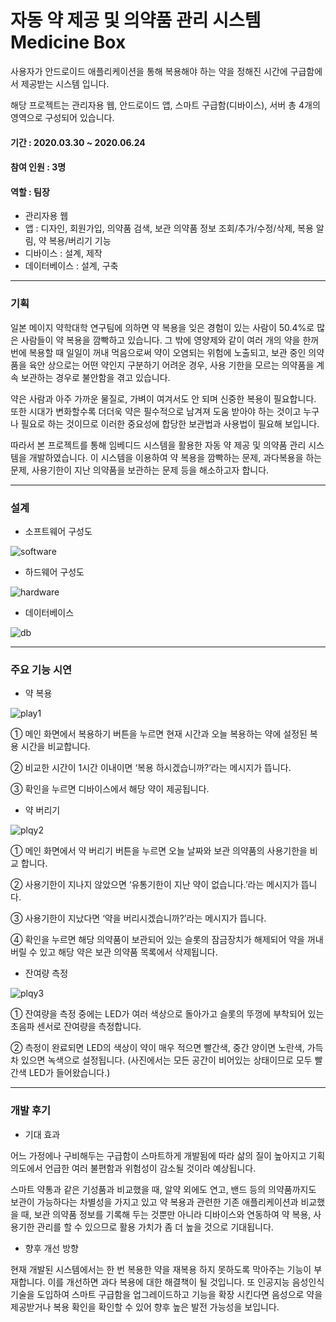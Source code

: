 # 자동 약 제공 및 의약품 관리 시스템 Medicine Box
사용자가 안드로이드 애플리케이션을 통해 복용해야 하는 약을 정해진 시간에 구급함에서 제공받는 시스템 입니다.

해당 프로젝트는 관리자용 웹, 안드로이드 앱, 스마트 구급함(디바이스), 서버 총 4개의 영역으로 구성되어 있습니다.

#### 기간 : 2020.03.30 ~ 2020.06.24
#### 참여 인원 : 3명
#### 역할 : 팀장
* 관리자용 웹
* 앱 : 디자인, 회원가입, 의약품 검색, 보관 의약품 정보 조회/추가/수정/삭제, 복용 알림, 약 복용/버리기 기능
* 디바이스 : 설계, 제작
* 데이터베이스 : 설계, 구축

---

### 기획

일본 메이지 약학대학 연구팀에 의하면 약 복용을 잊은 경험이 있는 사람이 50.4%로 많은 사람들이 약 복용을 깜빡하고 있습니다. 그 밖에 영양제와 같이 여러 개의 약을 한꺼번에 복용할 때 일일이 꺼내 먹음으로써 약이 오염되는 위험에 노출되고, 보관 중인 의약품을 육안 상으로는 어떤 약인지 구분하기 어려운 경우, 사용 기한을 모르는 의약품을 계속 보관하는 경우로 불안함을 겪고 있습니다.

약은 사람과 아주 가까운 물질로, 가벼이 여겨서도 안 되며 신중한 복용이 필요합니다. 또한 시대가 변화할수록 더더욱 약은 필수적으로 남겨져 도움 받아야 하는 것이고 누구나 필요로 하는 것이므로 이러한 중요성에 합당한 보관법과 사용법이 필요해 보입니다.

따라서 본 프로젝트를 통해 임베디드 시스템을 활용한 자동 약 제공 및 의약품 관리 시스템을 개발하였습니다. 이 시스템을 이용하여 약 복용을 깜빡하는 문제, 과다복용을 하는 문제, 사용기한이 지난 의약품을 보관하는 문제 등을 해소하고자 합니다.

---

### 설계

* 소프트웨어 구성도

![software](https://user-images.githubusercontent.com/62014520/102004738-ab93bd00-3d56-11eb-90d5-243e72936960.png)

* 하드웨어 구성도

![hardware](https://user-images.githubusercontent.com/62014520/102005226-8acd6680-3d5a-11eb-9f93-bbba5e6f0823.png)

* 데이터베이스

![db](https://user-images.githubusercontent.com/62014520/102005484-712d1e80-3d5c-11eb-97e8-c78320be5fa1.png)

---

### 주요 기능 시연

* 약 복용

![play1](https://user-images.githubusercontent.com/62014520/102005404-ea784180-3d5b-11eb-9d59-4b7408e4a246.png)

① 메인 화면에서 복용하기 버튼을 누르면 현재 시간과 오늘 복용하는 약에 설정된 복용 시간을 비교합니다.

② 비교한 시간이 1시간 이내이면 ‘복용 하시겠습니까?’라는 메시지가 뜹니다.

③ 확인을 누르면 디바이스에서 해당 약이 제공됩니다.

* 약 버리기

![plqy2](https://user-images.githubusercontent.com/62014520/102005407-ed733200-3d5b-11eb-928e-a2b98452ed37.png)

① 메인 화면에서 약 버리기 버튼을 누르면 오늘 날짜와 보관 의약품의 사용기한을 비교 합니다.

② 사용기한이 지나지 않았으면 ‘유통기한이 지난 약이 없습니다.’라는 메시지가 뜹니다.

③ 사용기한이 지났다면 ‘약을 버리시겠습니까?’라는 메시지가 뜹니다.

④ 확인을 누르면 해당 의약품이 보관되어 있는 슬롯의 잠금장치가 해제되어 약을 꺼내 버릴 수 있고 해당 약은 보관 의약품 목록에서 삭제됩니다.

* 잔여량 측정

![plqy3](https://user-images.githubusercontent.com/62014520/102005412-efd58c00-3d5b-11eb-8ed9-32790d7b94bc.png)

① 잔여량을 측정 중에는 LED가 여러 색상으로 돌아가고 슬롯의 뚜껑에 부착되어 있는 초음파 센서로 잔여량을 측정합니다.

② 측정이 완료되면 LED의 색상이 약이 매우 적으면 빨간색, 중간 양이면 노란색, 가득 차 있으면 녹색으로 설정됩니다. (사진에서는 모든 공간이 비어있는 상태이므로 모두 빨간색 LED가 들어왔습니다.)

---

### 개발 후기

* 기대 효과

어느 가정에나 구비해두는 구급함이 스마트하게 개발됨에 따라 삶의 질이 높아지고 기획 의도에서 언급한 여러 불편함과 위험성이 감소될 것이라 예상됩니다.

스마트 약통과 같은 기성품과 비교했을 때, 알약 외에도 연고, 밴드 등의 의약품까지도 보관이 가능하다는 차별성을 가지고 있고 약 복용과 관련한 기존 애플리케이션과 비교했을 때, 보관 의약품 정보를 기록해 두는 것뿐만 아니라 디바이스와 연동하여 약 복용, 사용기한 관리를 할 수 있으므로 활용 가치가 좀 더 높을 것으로 기대됩니다.

* 향후 개선 방향

현재 개발된 시스템에서는 한 번 복용한 약을 재복용 하지 못하도록 막아주는 기능이 부재합니다. 이를 개선하면 과다 복용에 대한 해결책이 될 것입니다. 또 인공지능 음성인식 기술을 도입하여 스마트 구급함을 업그레이드하고 기능을 확장 시킨다면 음성으로 약을 제공받거나 복용 확인을 확인할 수 있어 향후 높은 발전 가능성을 보입니다.


